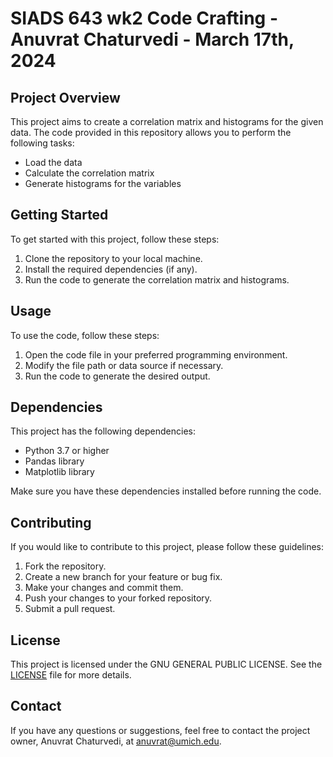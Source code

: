# SIADS 643 wk2 Code Crafting - Anuvrat Chaturvedi - March 17th, 2024

## Project Overview

This project aims to create a correlation matrix and histograms for the given data. The code provided in this repository allows you to perform the following tasks:

- Load the data
- Calculate the correlation matrix
- Generate histograms for the variables

## Getting Started

To get started with this project, follow these steps:

1. Clone the repository to your local machine.
2. Install the required dependencies (if any).
3. Run the code to generate the correlation matrix and histograms.

## Usage

To use the code, follow these steps:

1. Open the code file in your preferred programming environment.
2. Modify the file path or data source if necessary.
3. Run the code to generate the desired output.

## Dependencies

This project has the following dependencies:

- Python 3.7 or higher
- Pandas library
- Matplotlib library

Make sure you have these dependencies installed before running the code.

## Contributing

If you would like to contribute to this project, please follow these guidelines:

1. Fork the repository.
2. Create a new branch for your feature or bug fix.
3. Make your changes and commit them.
4. Push your changes to your forked repository.
5. Submit a pull request.

## License

This project is licensed under the GNU GENERAL PUBLIC LICENSE. See the [LICENSE](https://github.com/anuvrat-umich/643_wk2/blob/main/LICENSE) file for more details.

## Contact

If you have any questions or suggestions, feel free to contact the project owner, Anuvrat Chaturvedi, at [anuvrat@umich.edu](mailto:anuvrat@umich.edu).
